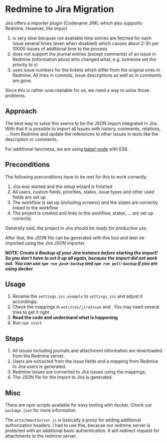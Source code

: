 # Redmine to Jira Migration
Jira offers a importer plugin (Codename JIM), which also supports Redmine.
However, the import

1. is very slow because not available time entries are fetched for each issue several times (even when disabled) which causes about 2-3h per 10000 issues of additional time to the process
2. does not support the journal entries (except comments) of an issue in Redmine (information about who changed what, e.g. someone set the priority to x)
3. uses issue numbers for the tickets which differ from the original ones in Redmine. All links in commits, issue descriptions as well as in comments are gone.

Since this is rather unacceptable for us, we need a way to solve those problems.

## Approach
The best way to solve this seems to be the JSON import integrated in Jira.
With that it is possible to import all issues with history, comments, relations, ... from Redmine and update the references to other issues in texts like the description or comments.

For additional fanciness, we are using [babel-node](https://babeljs.io/docs/usage/cli/#babel-node) with ES6.

## Preconditions
The following preconditions have to be met for this to work correctly:
1. Jira was started and the setup wizard is finished
2. All users, custom fields, priorities, states, issue types and other used fields are set up
3. The workflow is set up (including screens) and the states are correctly linked to the workflow
4. The project is created and links to the workflow, states, ... are set up correctly

Generally said, the project in Jira should be _ready for productive use_.

After that, the JSON file can be generated with this tool and later be imported using the Jira JSON importer.

**NOTE:
_Create a Backup of your Jira instance before starting the import! 
So you don't have to set it up all again,
because the import did not work out.
You can use ```npm run push-backup``` and ```npm run pull-backup``` if you are using docker_**

## Usage
1. Rename the ```settings.ini.example``` to ```settings.ini``` and adjust it accordingly.
2. Check the mappings in ```entities/jiraIssue``` and . You may need several tries to get it right
3. **Read the code and understand what is happening**
4. Run ```npm start```

## Steps
1. All issues including journals and attachment information are downloaded from the Redmine server.
2. Users are extracted from the issue fields and a mapping from Redmine to Jira users is generated.
3. Redmine issues are converted to Jira issues using the mappings.
4. The JSON file for the import to Jira is generated.

## Misc
There are npm scripts available for easy testing with docker.
Check out ```package.json``` for more information.

The ```attachmentServer.js``` is basically a proxy for adding additional authorization headers.
I had to use this, because our redmine server is protected with an additional basic authentication.
It will redirect request for attachments to the redmine server.
